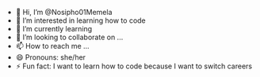 - 👋 Hi, I’m @Nosipho01Memela
- 👀 I’m interested in learning how to code
- 🌱 I’m currently learning 
- 💞️ I’m looking to collaborate on ...
- 📫 How to reach me ...
- 😄 Pronouns: she/her
- ⚡ Fun fact: I want to learn how to code because I want to switch careers

<!---
Nosipho01Memela/Nosipho01Memela is a ✨ special ✨ repository because its `README.md` (this file) appears on your GitHub profile.
You can click the Preview link to take a look at your changes.
--->
